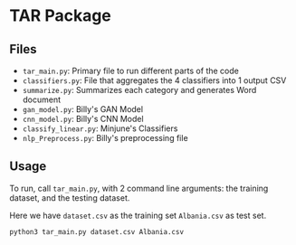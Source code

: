 # TAR Package

## Files
- `tar_main.py`: Primary file to run different parts of the code
- `classifiers.py`: File that aggregates the 4 classifiers into 1 output CSV 
- `summarize.py`: Summarizes each category and generates Word document 
- `gan_model.py`: Billy's GAN Model 
- `cnn_model.py`: Billy's CNN Model 
- `classify_linear.py`: Minjune's Classifiers 
- `nlp_Preprocess.py`: Billy's preprocessing file

## Usage

To run, call `tar_main.py`, with 2 command line arguments: the training dataset, and the testing dataset. 

Here we have `dataset.csv` as the training set `Albania.csv` as test set. 

```
python3 tar_main.py dataset.csv Albania.csv
```